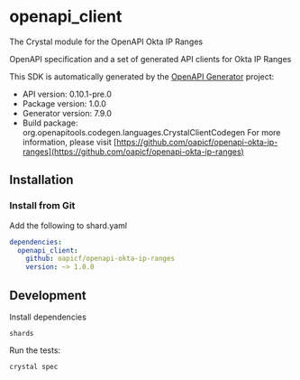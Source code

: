# openapi_client

The Crystal module for the OpenAPI Okta IP Ranges

OpenAPI specification and a set of generated API clients for Okta IP Ranges

This SDK is automatically generated by the [OpenAPI Generator](https://openapi-generator.tech) project:

- API version: 0.10.1-pre.0
- Package version: 1.0.0
- Generator version: 7.9.0
- Build package: org.openapitools.codegen.languages.CrystalClientCodegen
For more information, please visit [https://github.com/oapicf/openapi-okta-ip-ranges](https://github.com/oapicf/openapi-okta-ip-ranges)

## Installation

### Install from Git

Add the following to shard.yaml

```yaml
dependencies:
  openapi_client:
    github: oapicf/openapi-okta-ip-ranges
    version: ~> 1.0.0
```

## Development

Install dependencies

```shell
shards
```

Run the tests:

```shell
crystal spec
```
